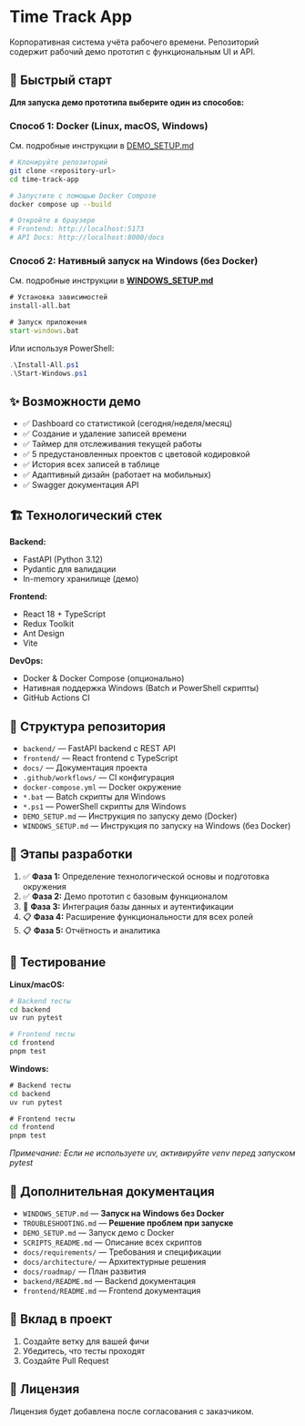 # Time Track App

Корпоративная система учёта рабочего времени. Репозиторий содержит рабочий демо прототип с функциональным UI и API.

## 🚀 Быстрый старт

**Для запуска демо прототипа выберите один из способов:**

### Способ 1: Docker (Linux, macOS, Windows)

См. подробные инструкции в [DEMO_SETUP.md](DEMO_SETUP.md)

```bash
# Клонируйте репозиторий
git clone <repository-url>
cd time-track-app

# Запустите с помощью Docker Compose
docker compose up --build

# Откройте в браузере
# Frontend: http://localhost:5173
# API Docs: http://localhost:8000/docs
```

### Способ 2: Нативный запуск на Windows (без Docker)

См. подробные инструкции в **[WINDOWS_SETUP.md](WINDOWS_SETUP.md)**

```cmd
# Установка зависимостей
install-all.bat

# Запуск приложения
start-windows.bat
```

Или используя PowerShell:
```powershell
.\Install-All.ps1
.\Start-Windows.ps1
```

## ✨ Возможности демо

- ✅ Dashboard со статистикой (сегодня/неделя/месяц)
- ✅ Создание и удаление записей времени
- ✅ Таймер для отслеживания текущей работы
- ✅ 5 предустановленных проектов с цветовой кодировкой
- ✅ История всех записей в таблице
- ✅ Адаптивный дизайн (работает на мобильных)
- ✅ Swagger документация API

## 🏗️ Технологический стек

**Backend:**
- FastAPI (Python 3.12)
- Pydantic для валидации
- In-memory хранилище (демо)

**Frontend:**
- React 18 + TypeScript
- Redux Toolkit
- Ant Design
- Vite

**DevOps:**
- Docker & Docker Compose (опционально)
- Нативная поддержка Windows (Batch и PowerShell скрипты)
- GitHub Actions CI

## 📁 Структура репозитория

- `backend/` — FastAPI backend с REST API
- `frontend/` — React frontend с TypeScript
- `docs/` — Документация проекта
- `.github/workflows/` — CI конфигурация
- `docker-compose.yml` — Docker окружение
- `*.bat` — Batch скрипты для Windows
- `*.ps1` — PowerShell скрипты для Windows
- `DEMO_SETUP.md` — Инструкция по запуску демо (Docker)
- `WINDOWS_SETUP.md` — Инструкция по запуску на Windows (без Docker)

## 🔄 Этапы разработки

1. ✅ **Фаза 1:** Определение технологической основы и подготовка окружения
2. ✅ **Фаза 2:** Демо прототип с базовым функционалом
3. 🔄 **Фаза 3:** Интеграция базы данных и аутентификации
4. 📋 **Фаза 4:** Расширение функциональности для всех ролей
5. 📋 **Фаза 5:** Отчётность и аналитика

## 🧪 Тестирование

**Linux/macOS:**
```bash
# Backend тесты
cd backend
uv run pytest

# Frontend тесты
cd frontend
pnpm test
```

**Windows:**
```cmd
# Backend тесты
cd backend
uv run pytest

# Frontend тесты
cd frontend
pnpm test
```

*Примечание: Если не используете uv, активируйте venv перед запуском pytest*

## 📖 Дополнительная документация

- `WINDOWS_SETUP.md` — **Запуск на Windows без Docker**
- `TROUBLESHOOTING.md` — **Решение проблем при запуске**
- `DEMO_SETUP.md` — Запуск демо с Docker
- `SCRIPTS_README.md` — Описание всех скриптов
- `docs/requirements/` — Требования и спецификации
- `docs/architecture/` — Архитектурные решения
- `docs/roadmap/` — План развития
- `backend/README.md` — Backend документация
- `frontend/README.md` — Frontend документация

## 🤝 Вклад в проект

1. Создайте ветку для вашей фичи
2. Убедитесь, что тесты проходят
3. Создайте Pull Request

## 📝 Лицензия

Лицензия будет добавлена после согласования с заказчиком.
